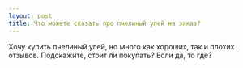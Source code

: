 ```yaml
---
layout: post 
title: Что можете сказать про пчелиный улей на заказ? 
--- 
```

Хочу купить пчелиный улей, но много как хороших, так и плохих отзывов. Подскажите, стоит ли покупать? Если да, то где?